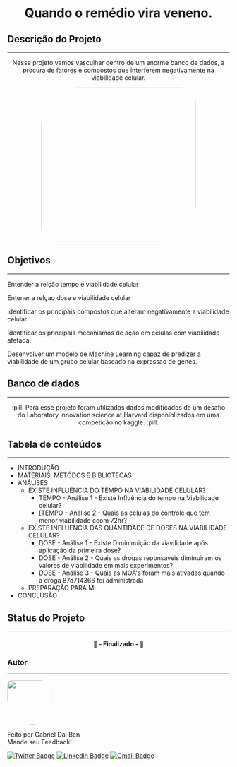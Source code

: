 <h1 align="center">Quando o remédio vira veneno.</h1>


## Descrição do Projeto
---
<p align="center">Nesse projeto vamos vasculhar dentro de um enorme banco de dados, a procura de fatores e compostos que interferem negativamente na viabilidade celular.</p>

<p align="center">
        <img style= "border-radius: 25% 10%; " src="https://www.cchrflorida.org/wp-content/uploads/2015/05/Poison-Pill-Bottle.jpg" width="350x;" alt=""/>
 <br />


## Objetivos
---
<p align="left">Entender a relção tempo e viabilidade celular

Entener a relçao dose e viabilidade celular

identificar os principais compostos que alteram negativamente a viabilidade celular

Identificar os principais mecanismos de ação em celulas com viabilidade afetada.

Desenvolver um modelo de Machine Learning capaz de predizer a viabilidade de um grupo celular baseado na expressao de genes.</p>



## Banco de dados
---
<p align="center"> :pill: Para esse projeto foram utilizados dados modificados de um desafio do Laboratory innovation science at Harvard disponiblizados em uma competição no kaggle. :pill: </p>

## Tabela de conteúdos
---
<!--ts-->
   * INTRODUÇÃO
   * MATERIAIS, METÓDOS E BIBLIOTECAS
   * ANÁLISES
      * EXISTE INFLUÊNCIA DO TEMPO NA VIABILIDADE CELULAR?
        * TEMPO - Análise 1 - Existe Influência do tempo na Viabilidade celular?
        * [TEMPO - Análise 2 - Quais as celulas do controle que tem menor viabilidade coom 72hr?
      * EXISTE INFLUENCIA DAS QUANTIDADE DE DOSES NA VIABILIDADE CELULAR?
        * DOSE - Análise 1 - Existe Dimininuição da viavilidade após aplicação da primeira dose?
        * DOSE - Análise 2 - Quais as drogas reponsaveis diminuiram os valores de viabilidade em mais experimentos?
        * DOSE - Análise 3 - Quais as MOA's foram mais ativadas quando a droga 87d714366 foi administrada
      * PREPARAÇÃO PARA ML
   * CONCLUSÃO
<!--te-->


## Status do Projeto
---
<h4 align="center"> 
	🚀  - Finalizado -  🚀
</h4>


### Autor
---

 <img style="border-radius:  10% 30% 50% 70%;" src="https://avatars3.githubusercontent.com/u/16099477?s=400&u=9c91a633df96d3a8907f7a12ba7e2dade0482c72&v=4" width="100px;" alt=""/>
 <br />
 
Feito por Gabriel Dal Ben
<br />
Mande seu Feedback!

[![Twitter Badge](https://img.shields.io/badge/-@gabriel_bd-1ca0f1?style=flat-square&labelColor=1ca0f1&logo=twitter&logoColor=white&link=https://twitter.com/gabriel_bd)](https://twitter.com/gabriel_bd) [![Linkedin Badge](https://img.shields.io/badge/-Gabriel-blue?style=flat-square&logo=Linkedin&logoColor=white&link=https://www.linkedin.com/in/gabrieldalben/)](www.linkedin.com/in/gabrieldalben/) 
[![Gmail Badge](https://img.shields.io/badge/-gbdalbem.26@gmail.com-c14438?style=flat-square&logo=Gmail&logoColor=white&link=mailto:gbdalbem.26@gmail.com)](mailto:gbdalbem.26@gmail.com)
